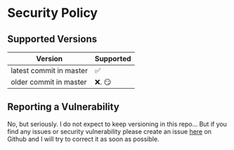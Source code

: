# Security Policy

## Supported Versions

| Version | Supported          |
| ------- | ------------------ |
| latest commit in master | :white_check_mark: |
| older commit in master | :x:.  :smirk: |


## Reporting a Vulnerability

No, but seriously. I do not expect to keep versioning in this repo...
But if you find any issues or security vulnerability please create an issue [here](https://github.com/NoNameForMee/simple_scripts/issues/new/choose) on Github and I will try to correct it as soon as possible.
